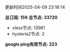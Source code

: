更新时间2025-04-09 23:18:14

**总订阅: 159**
**总节点: 33720**
- vless节点: 13961
- hysteria2节点: 2

**google ping有效节点: 323**
